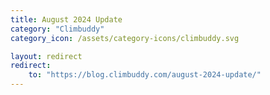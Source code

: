 ```yaml
---
title: August 2024 Update
category: "Climbuddy"
category_icon: /assets/category-icons/climbuddy.svg

layout: redirect
redirect:
    to: "https://blog.climbuddy.com/august-2024-update/"
---
```

